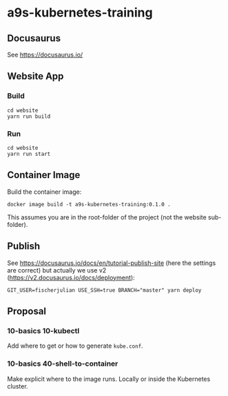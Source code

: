 # a9s-kubernetes-training

## Docusaurus

See https://docusaurus.io/

## Website App

### Build

    cd website
    yarn run build

### Run

    cd website
    yarn run start

## Container Image

Build the container image:

    docker image build -t a9s-kubernetes-training:0.1.0 .

This assumes you are in the root-folder of the project (not the website sub-folder).
## Publish

See https://docusaurus.io/docs/en/tutorial-publish-site (here the settings are correct) but actually we use v2 (https://v2.docusaurus.io/docs/deployment):

    GIT_USER=fischerjulian USE_SSH=true BRANCH="master" yarn deploy

## Proposal

### 10-basics 10-kubectl

Add where to get or how to generate `kube.conf`.

### 10-basics 40-shell-to-container

Make explicit where to the image runs. Locally or inside the Kubernetes cluster.

